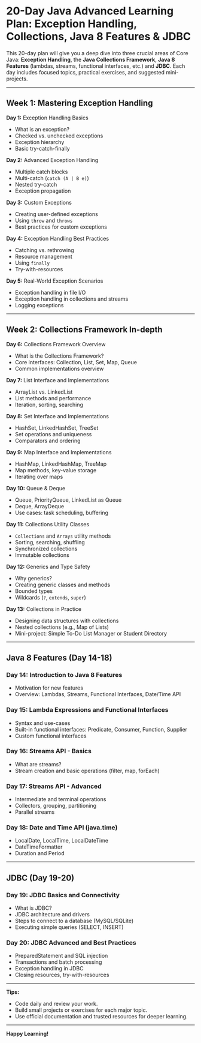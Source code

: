 # 20-Day Java Advanced Learning Plan: Exception Handling, Collections, Java 8 Features & JDBC
This 20-day plan will give you a deep dive into three crucial areas of Core Java: **Exception Handling**, the **Java Collections Framework**, **Java 8 Features** (lambdas, streams, functional interfaces, etc.) and **JDBC**. Each day includes focused topics, practical exercises, and suggested mini-projects.

---

## **Week 1: Mastering Exception Handling**

**Day 1:** Exception Handling Basics  
- What is an exception?  
- Checked vs. unchecked exceptions  
- Exception hierarchy  
- Basic try-catch-finally

**Day 2:** Advanced Exception Handling  
- Multiple catch blocks  
- Multi-catch (`catch (A | B e)`)  
- Nested try-catch  
- Exception propagation

**Day 3:** Custom Exceptions  
- Creating user-defined exceptions  
- Using `throw` and `throws`  
- Best practices for custom exceptions

**Day 4:** Exception Handling Best Practices  
- Catching vs. rethrowing  
- Resource management  
- Using `finally`  
- Try-with-resources

**Day 5:** Real-World Exception Scenarios  
- Exception handling in file I/O  
- Exception handling in collections and streams  
- Logging exceptions

---

## **Week 2: Collections Framework In-depth**

**Day 6:** Collections Framework Overview  
- What is the Collections Framework?  
- Core interfaces: Collection, List, Set, Map, Queue  
- Common implementations overview

**Day 7:** List Interface and Implementations  
- ArrayList vs. LinkedList  
- List methods and performance  
- Iteration, sorting, searching

**Day 8:** Set Interface and Implementations  
- HashSet, LinkedHashSet, TreeSet  
- Set operations and uniqueness  
- Comparators and ordering

**Day 9:** Map Interface and Implementations  
- HashMap, LinkedHashMap, TreeMap  
- Map methods, key-value storage  
- Iterating over maps

**Day 10:** Queue & Deque  
- Queue, PriorityQueue, LinkedList as Queue  
- Deque, ArrayDeque  
- Use cases: task scheduling, buffering

**Day 11:** Collections Utility Classes  
- `Collections` and `Arrays` utility methods  
- Sorting, searching, shuffling  
- Synchronized collections  
- Immutable collections

**Day 12:** Generics and Type Safety  
- Why generics?  
- Creating generic classes and methods  
- Bounded types  
- Wildcards (`?`, `extends`, `super`)

**Day 13:** Collections in Practice  
- Designing data structures with collections  
- Nested collections (e.g., Map of Lists)  
- Mini-project: Simple To-Do List Manager or Student Directory

---

## Java 8 Features (Day 14-18)

### Day 14: Introduction to Java 8 Features
- Motivation for new features
- Overview: Lambdas, Streams, Functional Interfaces, Date/Time API

### Day 15: Lambda Expressions and Functional Interfaces
- Syntax and use-cases
- Built-in functional interfaces: Predicate, Consumer, Function, Supplier
- Custom functional interfaces

### Day 16: Streams API - Basics
- What are streams?
- Stream creation and basic operations (filter, map, forEach)

### Day 17: Streams API - Advanced
- Intermediate and terminal operations
- Collectors, grouping, partitioning
- Parallel streams

### Day 18: Date and Time API (java.time)
- LocalDate, LocalTime, LocalDateTime
- DateTimeFormatter
- Duration and Period

---

## JDBC (Day 19-20)

### Day 19: JDBC Basics and Connectivity
- What is JDBC?
- JDBC architecture and drivers
- Steps to connect to a database (MySQL/SQLite)
- Executing simple queries (SELECT, INSERT)

### Day 20: JDBC Advanced and Best Practices
- PreparedStatement and SQL injection
- Transactions and batch processing
- Exception handling in JDBC
- Closing resources, try-with-resources

---

**Tips:**
- Code daily and review your work.
- Build small projects or exercises for each major topic.
- Use official documentation and trusted resources for deeper learning.

---

**Happy Learning!**
